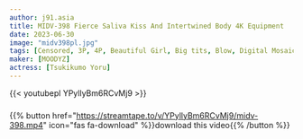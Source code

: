 ```yaml
---
author: j91.asia
title: MIDV-398 Fierce Saliva Kiss And Intertwined Body 4K Equipment
date: 2023-06-30
image: "midv398pl.jpg"
tags: [Censored, 3P, 4P, Beautiful Girl, Big tits, Blow, Digital Mosaic, Kiss, Solowork]
maker: [MOODYZ]
actress: [Tsukikumo Yoru]
---
```



{{< youtubepl YPyllyBm6RCvMj9 >}}
###

{{% button href="https://streamtape.to/v/YPyllyBm6RCvMj9/midv-398.mp4" icon="fas fa-download" %}}download this video{{% /button %}}

